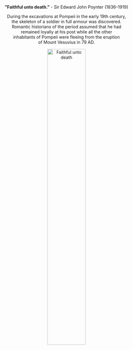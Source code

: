 <center>

 **"Faithful unto death."** - Sir Edward John Poynter (1836–1919)

   During the excavations at Pompeii in the early 19th century,  
   the skeleton of a soldier in full armour was discovered.  
   Romantic historians of the period assumed that he had  
  remained loyally at his post while all the other  
 inhabitants of Pompeii were fleeing from the eruption  
of Mount Vesuvius in 79 AD.  

</center>

<center>
  <img src="https://i.imgur.com/p7I1E2F.jpeg" alt="Faithful unto death" width="50%">
</center>
